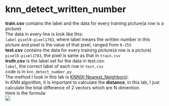 # knn_detect_written_number
**train.csv** contains the label and the data for every training picture(a row is a picture)  
The data in every line is look like this:  
```label``` ```pixel0-pixel1783```, where label means the written number in this picture and pixel is the value of that pixel, ranged from ```0-255```  
**test.csv** contains the data for every training picture(a row is a picture)  
```pixel0-pixel1783```, the pixel is same as that in ```train.csv```  
**truth.csv** is the label set for the data in test.csv.  
```label```, the correct label of each row in ```test.csv```  
code is in ```knn_detect_number.py```  
The method I took in this lab is [KNN(K-Nearest_Neighbors)](https://baike.baidu.com/item/%E9%82%BB%E8%BF%91%E7%AE%97%E6%B3%95/1151153#:~:text=%E9%82%BB%E8%BF%91%E7%AE%97%E6%B3%95%EF%BC%8C%E6%88%96%E8%80%85%E8%AF%B4K%E6%9C%80%E8%BF%91%E9%82%BB%EF%BC%88KNN%EF%BC%8CK-NearestNeighbor%EF%BC%89%E5%88%86%E7%B1%BB%E7%AE%97%E6%B3%95%E6%98%AF%20%E6%95%B0%E6%8D%AE%E6%8C%96%E6%8E%98%20%E5%88%86%E7%B1%BB%20%E6%8A%80%E6%9C%AF%20%E4%B8%AD%E6%9C%80%E7%AE%80%E5%8D%95%E7%9A%84%E6%96%B9%E6%B3%95%E4%B9%8B%E4%B8%80%E3%80%82.%20%E6%89%80%E8%B0%93K%E6%9C%80%E8%BF%91%E9%82%BB%EF%BC%8C%E5%B0%B1%E6%98%AFK%E4%B8%AA%E6%9C%80%E8%BF%91%E7%9A%84%E9%82%BB%E5%B1%85%E7%9A%84%E6%84%8F%E6%80%9D%EF%BC%8C%E8%AF%B4%E7%9A%84%E6%98%AF%E6%AF%8F%E4%B8%AA%E6%A0%B7%E6%9C%AC%E9%83%BD%E5%8F%AF%E4%BB%A5%E7%94%A8%E5%AE%83%E6%9C%80%E6%8E%A5%E8%BF%91%E7%9A%84K%E4%B8%AA%E9%82%BB%E8%BF%91%E5%80%BC%E6%9D%A5%E4%BB%A3%E8%A1%A8%E3%80%82.%20%E8%BF%91%E9%82%BB%E7%AE%97%E6%B3%95%E5%B0%B1%E6%98%AF%E5%B0%86%E6%95%B0%E6%8D%AE%E9%9B%86%E5%90%88%E4%B8%AD%E6%AF%8F%E4%B8%80%E4%B8%AA%E8%AE%B0%E5%BD%95%E8%BF%9B%E8%A1%8C%E5%88%86%E7%B1%BB%E7%9A%84%E6%96%B9%E6%B3%95%20%5B1%5D,%E3%80%82.%20%E4%B8%AD%E6%96%87%E5%90%8D.%20k%E6%9C%80%E9%82%BB%E8%BF%91%E5%88%86%E7%B1%BB%E7%AE%97%E6%B3%95.%20%E5%A4%96%E6%96%87%E5%90%8D.%20k-NearestNeighbor.%20%E7%AE%80%20%E7%A7%B0.%20kNN%E7%AE%97%E6%B3%95.). <!--This is Chinese Version of introduction-->  
In KNN algorithm, it is important to calculate the **distance**, in this lab, I just calculate the total difference of 2 vectors which are N dimention.  
Here is the formula:  
![](http://latex.codecogs.com/svg.latex?\sum_{i=1}^{n}{(X_i-Y_i)})
